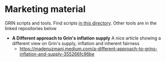 # Marketing material
GRIN scripts and tools. Find scripts [in this directory](https://github.com/grincc/tools/tree/main/scripts). Other tools are in the linked repositories below

* **A Different approach to Grin's inflation supply** A nice article showing a different view on Grin's supply, inflation and inherent fairness
  + https://madenuzmani.medium.com/a-different-approach-to-grins-inflation-and-supply-355266fc96be

